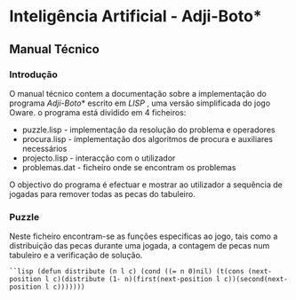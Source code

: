 # Inteligência Artificial - Adji-Boto*

## Manual Técnico

### Introdução

O manual técnico contem a documentação sobre a implementação do programa *Adji-Boto** escrito em *LISP* , uma versão simplificada do jogo Oware.
o programa está dividido em 4 ficheiros:

 - puzzle.lisp - implementação da resolução do problema e operadores  
 - procura.lisp - implementação dos algoritmos de procura e auxiliares necessários
 - projecto.lisp - interacção com o utilizador
 - problemas.dat - ficheiro onde se encontram os problemas

O objectivo do programa é efectuar e mostrar ao utilizador a sequência de jogadas para remover todas as pecas do tabuleiro.

### Puzzle
Neste  ficheiro encontram-se as funções especificas ao jogo, tais como a distribuição das pecas durante uma jogada, a contagem de pecas num tabuleiro e a verificação de solução.

` ``lisp
 (defun distribute (n l c)
  (cond
   ((= n 0)nil)
   (t(cons (next-position l c)(distribute (1- n)(first(next-position l c))(second(next-position l c)))))))
`
<!--stackedit_data:
eyJoaXN0b3J5IjpbLTMwNjEzNTUxMiwxMjA2NjU2MjEwLDMwND
k2Njg5OCwxNjMwMTg1MjM3XX0=
-->